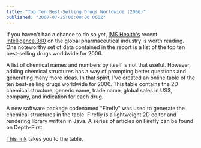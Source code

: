 ```yaml
---
title: "Top Ten Best-Selling Drugs Worldwide (2006)"
published: "2007-07-25T00:00:00.000Z"
---
```


If you haven't had a chance to do so yet, [IMS Health's](http://imshealth.com) recent [Intelligence.360](http://www.imshealth.com/ims/portal/front/articleC/0,2777,6599_40183881_81567488,00.html) on the global pharmaceutical industry is worth reading. One noteworthy set of data contained in the report is a list of the top ten best-selling drugs worldwide for 2006.

A list of chemical names and numbers by itself is not that useful. However, adding chemical structures has a way of prompting better questions and generating many more ideas. In that spirit, I've created an online table of the ten best-selling drugs worldwide for 2006. This table contains the 2D chemical structure, generic name, trade name, global sales in US$, company, and indication for each drug.

A new software package codenamed "Firefly" was used to generate the chemical structures in the table. Firefly is a lightweight 2D editor and rendering library written in Java. A series of articles on Firefly can be found on Depth-First.

[This link](/images/posts/20070725/ten-best-selling-drugs-worldwide-with-structures.html) takes you to the table.
